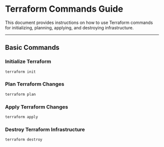 # Terraform Commands Guide

This document provides instructions on how to use Terraform commands for initializing, planning, applying, and destroying infrastructure.

---

## Basic Commands

### Initialize Terraform
```bash
terraform init
```

### Plan Terraform Changes
```bash
terraform plan
```

### Apply Terraform Changes
```bash
terraform apply
```

### Destroy Terraform Infrastructure
```bash
terraform destroy
```
